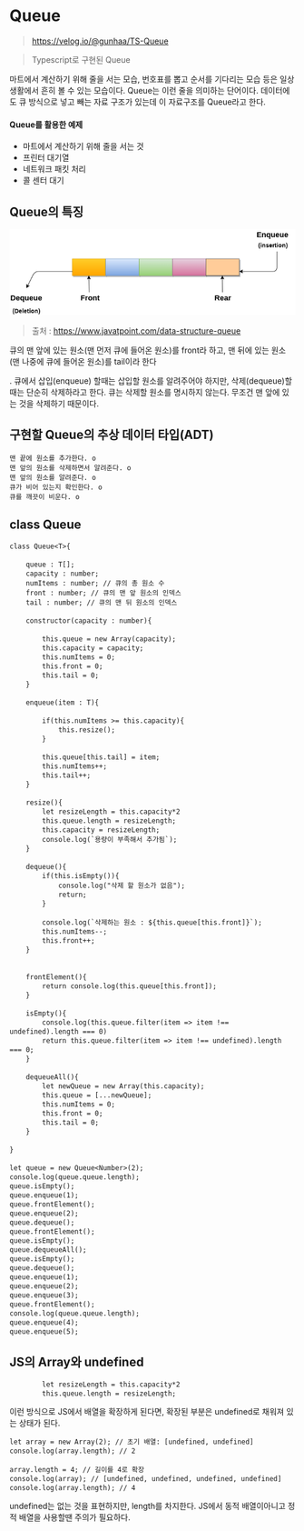 # Queue

> https://velog.io/@gunhaa/TS-Queue

> Typescript로 구현된 Queue

마트에서 계산하기 위해 줄을 서는 모습, 번호표를 뽑고 순서를 기다리는 모습 등은 일상 생활에서 흔히 볼 수 있는 모습이다. Queue는 이런 줄을 의미하는 단어이다.
 데이터에도 큐 방식으로 넣고 빼는 자료 구조가 있는데 이 자료구조를 Queue라고 한다.
#### Queue를 활용한 예제
- 마트에서 계산하기 위해 줄을 서는 것
- 프린터 대기열
- 네트워크 패킷 처리
- 콜 센터 대기

## Queue의 특징

![img](images/Queue.png)

>출처 : https://www.javatpoint.com/data-structure-queue

큐의 맨 앞에 있는 원소(맨 먼저 큐에 들어온 원소)를 front라 하고, 맨 뒤에 있는 원소(맨 나중에 큐에 들어온 원소)를 tail이라 한다

. 큐에서 삽입(enqueue) 할때는 삽입할 원소를 알려주어야 하지만, 삭제(dequeue)할 때는 단순히 삭제하라고 한다. 큐는 삭제할 원소를 명시하지 않는다. 무조건 맨 앞에 있는 것을 삭제하기 때문이다.

## 구현할 Queue의 추상 데이터 타입(ADT)

```
맨 끝에 원소를 추가한다. o
맨 앞의 원소를 삭제하면서 알려준다. o
맨 앞의 원소를 알려준다. o
큐가 비어 있는지 확인한다. o
큐를 깨끗이 비운다. o
```


## class Queue
```
class Queue<T>{

    queue : T[];
    capacity : number;
    numItems : number; // 큐의 총 원소 수
    front : number; // 큐의 맨 앞 원소의 인덱스
    tail : number; // 큐의 맨 뒤 원소의 인덱스

    constructor(capacity : number){

        this.queue = new Array(capacity);
        this.capacity = capacity;
        this.numItems = 0;
        this.front = 0;
        this.tail = 0;
    }

    enqueue(item : T){

        if(this.numItems >= this.capacity){
            this.resize();
        }

        this.queue[this.tail] = item;
        this.numItems++;
        this.tail++;
    }

    resize(){
        let resizeLength = this.capacity*2
        this.queue.length = resizeLength;
        this.capacity = resizeLength;
        console.log(`용량이 부족해서 추가됨`);
    }

    dequeue(){
        if(this.isEmpty()){
            console.log("삭제 할 원소가 없음");
            return;
        }

        console.log(`삭제하는 원소 : ${this.queue[this.front]}`);
        this.numItems--;
        this.front++;
    }


    frontElement(){
        return console.log(this.queue[this.front]);
    }

    isEmpty(){
        console.log(this.queue.filter(item => item !== undefined).length === 0)
        return this.queue.filter(item => item !== undefined).length === 0;
    }

    dequeueAll(){
        let newQueue = new Array(this.capacity);
        this.queue = [...newQueue];
        this.numItems = 0;
        this.front = 0;
        this.tail = 0;
    }

}

let queue = new Queue<Number>(2);
console.log(queue.queue.length);
queue.isEmpty();
queue.enqueue(1);
queue.frontElement();
queue.enqueue(2);
queue.dequeue();
queue.frontElement();
queue.isEmpty();
queue.dequeueAll();
queue.isEmpty();
queue.dequeue();
queue.enqueue(1);
queue.enqueue(2);
queue.enqueue(3);
queue.frontElement();
console.log(queue.queue.length);
queue.enqueue(4);
queue.enqueue(5);
```

## JS의 Array와 undefined

```
        let resizeLength = this.capacity*2
        this.queue.length = resizeLength;
```

 이런 방식으로 JS에서 배열을 확장하게 된다면, 확장된 부분은 undefined로 채워져 있는 상태가 된다.

```
let array = new Array(2); // 초기 배열: [undefined, undefined]
console.log(array.length); // 2

array.length = 4; // 길이를 4로 확장
console.log(array); // [undefined, undefined, undefined, undefined]
console.log(array.length); // 4
 ```
undefined는 없는 것을 표현하지만, length를 차지한다. JS에서 동적 배열이아니고 정적 배열을 사용할땐 주의가 필요하다.
